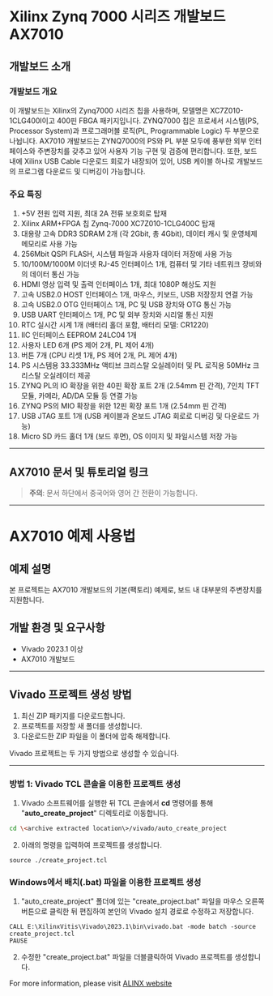 # Xilinx Zynq 7000 시리즈 개발보드 AX7010

## 개발보드 소개

### 개발보드 개요
이 개발보드는 Xilinx의 Zynq7000 시리즈 칩을 사용하며, 모델명은 XC7Z010-1CLG400I이고 400핀 FBGA 패키지입니다. ZYNQ7000 칩은 프로세서 시스템(PS, Processor System)과 프로그래머블 로직(PL, Programmable Logic) 두 부분으로 나뉩니다. AX7010 개발보드는 ZYNQ7000의 PS와 PL 부분 모두에 풍부한 외부 인터페이스와 주변장치를 갖추고 있어 사용자 기능 구현 및 검증에 편리합니다. 또한, 보드 내에 Xilinx USB Cable 다운로드 회로가 내장되어 있어, USB 케이블 하나로 개발보드의 프로그램 다운로드 및 디버깅이 가능합니다.

### 주요 특징
1. +5V 전원 입력 지원, 최대 2A 전류 보호회로 탑재
2. Xilinx ARM+FPGA 칩 Zynq-7000 XC7Z010-1CLG400C 탑재
3. 대용량 고속 DDR3 SDRAM 2개 (각 2Gbit, 총 4Gbit), 데이터 캐시 및 운영체제 메모리로 사용 가능
4. 256Mbit QSPI FLASH, 시스템 파일과 사용자 데이터 저장에 사용 가능
5. 10/100M/1000M 이더넷 RJ-45 인터페이스 1개, 컴퓨터 및 기타 네트워크 장비와의 데이터 통신 가능
6. HDMI 영상 입력 및 출력 인터페이스 1개, 최대 1080P 해상도 지원
7. 고속 USB2.0 HOST 인터페이스 1개, 마우스, 키보드, USB 저장장치 연결 가능
8. 고속 USB2.0 OTG 인터페이스 1개, PC 및 USB 장치와 OTG 통신 가능
9. USB UART 인터페이스 1개, PC 및 외부 장치와 시리얼 통신 지원
10. RTC 실시간 시계 1개 (배터리 홀더 포함, 배터리 모델: CR1220)
11. IIC 인터페이스 EEPROM 24LC04 1개
12. 사용자 LED 6개 (PS 제어 2개, PL 제어 4개)
13. 버튼 7개 (CPU 리셋 1개, PS 제어 2개, PL 제어 4개)
14. PS 시스템용 33.333MHz 액티브 크리스탈 오실레이터 및 PL 로직용 50MHz 크리스탈 오실레이터 제공
15. ZYNQ PL의 IO 확장을 위한 40핀 확장 포트 2개 (2.54mm 핀 간격), 7인치 TFT 모듈, 카메라, AD/DA 모듈 등 연결 가능
16. ZYNQ PS의 MIO 확장을 위한 12핀 확장 포트 1개 (2.54mm 핀 간격)
17. USB JTAG 포트 1개 (USB 케이블과 온보드 JTAG 회로로 디버깅 및 다운로드 가능)
18. Micro SD 카드 홀더 1개 (보드 후면), OS 이미지 및 파일시스템 저장 가능

---

## AX7010 문서 및 튜토리얼 링크

> **주의**: 문서 하단에서 중국어와 영어 간 전환이 가능합니다.

---

# AX7010 예제 사용법

## 예제 설명
본 프로젝트는 AX7010 개발보드의 기본(팩토리) 예제로, 보드 내 대부분의 주변장치를 지원합니다.

## 개발 환경 및 요구사항
- Vivado 2023.1 이상
- AX7010 개발보드

---

## Vivado 프로젝트 생성 방법
1. 최신 ZIP 패키지를 다운로드합니다.
2. 프로젝트를 저장할 새 폴더를 생성합니다.
3. 다운로드한 ZIP 파일을 이 폴더에 압축 해제합니다.

Vivado 프로젝트는 두 가지 방법으로 생성할 수 있습니다.

---

### 방법 1: Vivado TCL 콘솔을 이용한 프로젝트 생성
1. Vivado 소프트웨어를 실행한 뒤 TCL 콘솔에서 **cd** 명령어를 통해 "**auto_create_project**" 디렉토리로 이동합니다.

```bash 
cd \<archive extracted location\>/vivado/auto_create_project
```
2. 아래의 명령을 입력하여 프로젝트를 생성합니다.
```
source ./create_project.tcl
```

### Windows에서 배치(.bat) 파일을 이용한 프로젝트 생성
1. "auto_create_project" 폴더에 있는 "create_project.bat" 파일을 마우스 오른쪽 버튼으로 클릭한 뒤 편집하여 본인의 Vivado 설치 경로로 수정하고 저장합니다.
```
CALL E:\XilinxVitis\Vivado\2023.1\bin\vivado.bat -mode batch -source create_project.tcl
PAUSE
```
2. 수정한 "create_project.bat" 파일을 더블클릭하여 Vivado 프로젝트를 생성합니다.


For more information, please visit [ALINX website](https://www.alinx.com)
